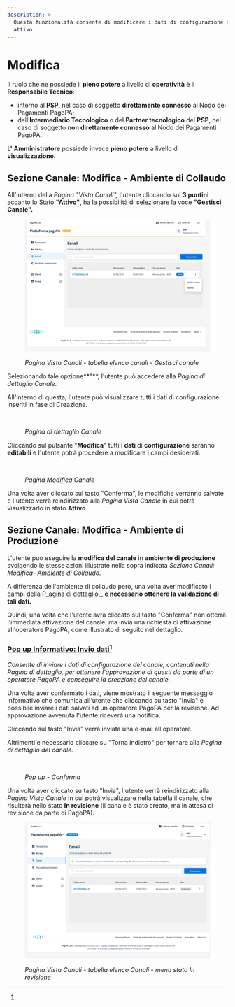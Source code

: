 ```yaml
---
description: >-
  Questa funzionalità consente di modificare i dati di configurazione del canale
  attivo.
---
```


# Modifica

Il ruolo che ne possiede il **pieno potere** a livello di **operatività** è il **Responsabile Tecnico**:

* interno al **PSP**, nel caso di soggetto **direttamente connesso** al Nodo dei Pagamenti PagoPA;
* dell’**Intermediario Tecnologico** o del **Partner tecnologico** del **PSP**, nel caso di soggetto **non direttamente connesso** al Nodo dei Pagamenti PagoPA.

**L' Amministratore** possiede invece **pieno** **potere** a livello di **visualizzazione.**

## Sezione Canale: Modifica - Ambiente di Collaudo

All'interno della _Pagina "Vista Canali",_ l'utente cliccando sui **3 puntini** accanto lo Stato **"Attivo"**, ha la possibilità di selezionare la voce **"Gestisci Canale".**

<figure><img src="../../../.gitbook/assets/image (27) (1).png" alt=""><figcaption><p><em>Pagina Vista Canali - tabella elenco canali - Gestisci canale</em></p></figcaption></figure>



Selezionando tale opzione**"**, l'utente può accedere alla _Pagina di dettaglio Canale._&#x20;

All'interno di questa, l'utente può visualizzare tutti i dati di configurazione inseriti in fase di Creazione.

<figure><img src="../../../.gitbook/assets/image (96).png" alt=""><figcaption><p><em>Pagina di dettaglio Canale</em></p></figcaption></figure>

Cliccando sul pulsante "**Modifica**" tutti i **dati** di **configurazione** saranno **editabili** e l'utente potrà procedere a modificare i campi desiderati.

<figure><img src="../../../.gitbook/assets/image (51).png" alt=""><figcaption><p><em>Pagina Modifica Canale</em></p></figcaption></figure>



Una volta aver cliccato sul tasto "Conferma", le modifiche verranno salvate e l'utente verrà reindirizzato alla _Pagina Vista Canale_ in cui potrà visualizzarlo in stato **Attivo**.&#x20;

## Sezione Canale: Modifica - Ambiente di Produzione

L'utente può eseguire la **modifica del canale** in **ambiente di produzione** svolgendo le stesse azioni illustrate nella sopra indicata _Sezione Canali: Modifica- Ambiente di Collaudo._&#x20;

A differenza dell'ambiente di collaudo però, una volta aver modificato i campi della P_agina di dettaglio,_ **è necessario ottenere la validazione di tali dati.**

Quindi, una volta che l'utente avrà cliccato sul tasto "Conferma" non otterrà l'immediata attivazione del canale, ma invia una richiesta di attivazione all'operatore PagoPA, come illustrato di seguito nel dettaglio.

### [Pop up Informativo: Invio dati](#user-content-fn-1)[^1]

_Consente di inviare i dati di configurazione del canale, contenuti nella Pagina di dettaglio, per ottenere l'approvazione di questi da parte di un operatore PagoPA e conseguire la creazione del canale._

Una volta aver confermato i dati, viene mostrato il seguente messaggio informativo che comunica all'utente che cliccando su tasto "Invia" è possibile inviare i dati salvati ad un operatore PagoPA per la revisione. Ad approvazione avvenuta l'utente riceverà una notifica.

Cliccando sul tasto "Invia" verrà inviata una e-mail all'operatore.

Altrimenti è necessario cliccare su "Torna indietro" per tornare alla _Pagina di dettaglio del canale._

<figure><img src="../../../.gitbook/assets/image (85).png" alt=""><figcaption><p><em>Pop up - Conferma</em></p></figcaption></figure>

Una volta aver cliccato su tasto "Invia", l'utente verrà reindirizzato alla _Pagina Vista Canale_ in cui potrà visualizzare nella tabella il canale, che risulterà nello stato **In revisione** (il canale è stato creato, ma in attesa di revisione da parte di PagoPA).

<figure><img src="../../../.gitbook/assets/image (28) (1).png" alt=""><figcaption><p><em>Pagina Vista Canali - tabella elenco Canali - menu stato In revisione</em></p></figcaption></figure>

[^1]: 
